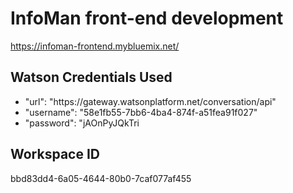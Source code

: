 
# InfoMan front-end development

https://infoman-frontend.mybluemix.net/

<h2>Watson Credentials Used</h2>
<ul>
  <li> "url": "https://gateway.watsonplatform.net/conversation/api" </li>
  <li> "username": "58e1fb55-7bb6-4ba4-874f-a51fea91f027" </li>
  <li> "password": "jAOnPyJQkTri </li>
</ul>

<h2>Workspace ID</h2>
bbd83dd4-6a05-4644-80b0-7caf077af455
